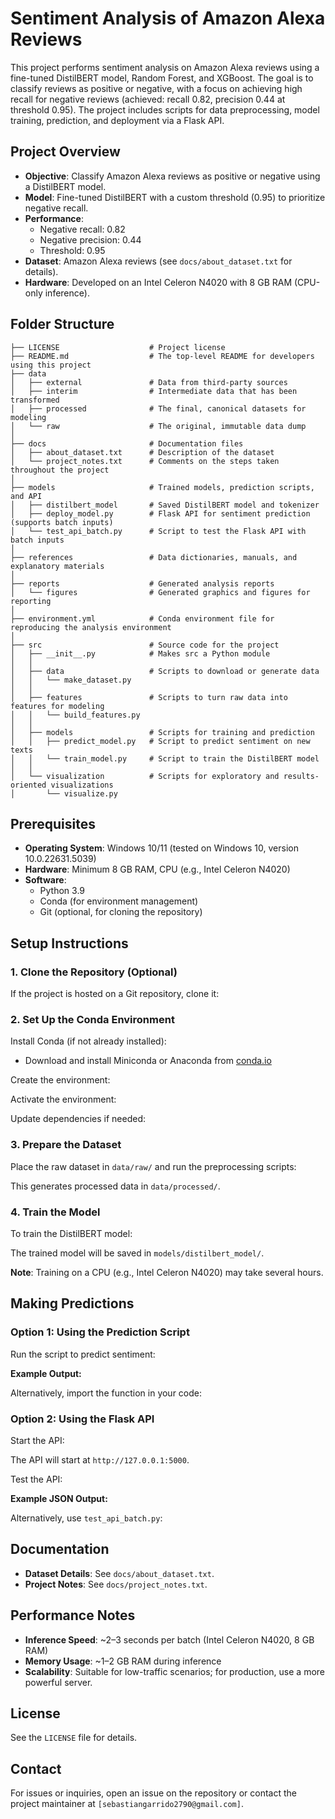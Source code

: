 # Sentiment Analysis of Amazon Alexa Reviews

This project performs sentiment analysis on Amazon Alexa reviews using a fine-tuned DistilBERT model, Random Forest, and XGBoost. The goal is to classify reviews as positive or negative, with a focus on achieving high recall for negative reviews (achieved: recall 0.82, precision 0.44 at threshold 0.95). The project includes scripts for data preprocessing, model training, prediction, and deployment via a Flask API.

## Project Overview

- **Objective**: Classify Amazon Alexa reviews as positive or negative using a DistilBERT model.
- **Model**: Fine-tuned DistilBERT with a custom threshold (0.95) to prioritize negative recall.
- **Performance**:
  - Negative recall: 0.82
  - Negative precision: 0.44
  - Threshold: 0.95
- **Dataset**: Amazon Alexa reviews (see `docs/about_dataset.txt` for details).
- **Hardware**: Developed on an Intel Celeron N4020 with 8 GB RAM (CPU-only inference).

## Folder Structure

```plaintext
├── LICENSE                    # Project license
├── README.md                  # The top-level README for developers using this project
├── data
│   ├── external               # Data from third-party sources
│   ├── interim                # Intermediate data that has been transformed
│   ├── processed              # The final, canonical datasets for modeling
│   └── raw                    # The original, immutable data dump
│
├── docs                       # Documentation files
│   ├── about_dataset.txt      # Description of the dataset
│   └── project_notes.txt      # Comments on the steps taken throughout the project
│
├── models                     # Trained models, prediction scripts, and API
│   ├── distilbert_model       # Saved DistilBERT model and tokenizer
│   ├── deploy_model.py        # Flask API for sentiment prediction (supports batch inputs)
│   └── test_api_batch.py      # Script to test the Flask API with batch inputs
│
├── references                 # Data dictionaries, manuals, and explanatory materials
│
├── reports                    # Generated analysis reports
│   └── figures                # Generated graphics and figures for reporting
│
├── environment.yml            # Conda environment file for reproducing the analysis environment
│
├── src                        # Source code for the project
│   ├── __init__.py            # Makes src a Python module
│   │
│   ├── data                   # Scripts to download or generate data
│   │   └── make_dataset.py
│   │
│   ├── features               # Scripts to turn raw data into features for modeling
│   │   └── build_features.py
│   │
│   ├── models                 # Scripts for training and prediction
│   │   ├── predict_model.py   # Script to predict sentiment on new texts
│   │   └── train_model.py     # Script to train the DistilBERT model
│   │
│   └── visualization          # Scripts for exploratory and results-oriented visualizations
│       └── visualize.py
```

## Prerequisites

- **Operating System**: Windows 10/11 (tested on Windows 10, version 10.0.22631.5039)
- **Hardware**: Minimum 8 GB RAM, CPU (e.g., Intel Celeron N4020)
- **Software**:
  - Python 3.9
  - Conda (for environment management)
  - Git (optional, for cloning the repository)

## Setup Instructions

### 1. Clone the Repository (Optional)

If the project is hosted on a Git repository, clone it:

### 2. Set Up the Conda Environment

Install Conda (if not already installed):

- Download and install Miniconda or Anaconda from [conda.io](https://conda.io/)

Create the environment:

Activate the environment:

Update dependencies if needed:

### 3. Prepare the Dataset

Place the raw dataset in `data/raw/` and run the preprocessing scripts:

This generates processed data in `data/processed/`.

### 4. Train the Model

To train the DistilBERT model:

The trained model will be saved in `models/distilbert_model/`.

**Note**: Training on a CPU (e.g., Intel Celeron N4020) may take several hours.

## Making Predictions

### Option 1: Using the Prediction Script

Run the script to predict sentiment:

**Example Output:**

Alternatively, import the function in your code:

### Option 2: Using the Flask API

Start the API:

The API will start at `http://127.0.0.1:5000`.

Test the API:

**Example JSON Output:**

Alternatively, use `test_api_batch.py`:

## Documentation

- **Dataset Details**: See `docs/about_dataset.txt`.
- **Project Notes**: See `docs/project_notes.txt`.

## Performance Notes

- **Inference Speed**: \~2–3 seconds per batch (Intel Celeron N4020, 8 GB RAM)
- **Memory Usage**: \~1–2 GB RAM during inference
- **Scalability**: Suitable for low-traffic scenarios; for production, use a more powerful server.

## License

See the `LICENSE` file for details.

## Contact

For issues or inquiries, open an issue on the repository or contact the project maintainer at `[sebastiangarrido2790@gmail.com]`.
